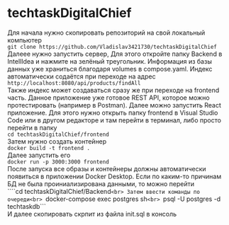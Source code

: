 # techtaskDigitalChief
Для начала нужно скопировать репозиторий на свой локальный компьютер<br>
```git clone https://github.com/Vladislav3421730/techtaskDigitalChief```<br>
Далеее нужно запустить сервер, Для этого откройте папку Backend в IntellIdea и нажмите на зелёный треугольник.
Информация из базы данных уже храниться благодаря volumes в compose.yaml.
Индекс автоматически содаётся при переходе на адрес<br>
```http://localhost:8080/api/products/findAll```<br>
Также индекс может создаваться сразу же при переходе на frontend часть.
Данное приложение уже готовое REST API, которое можно протестировать (например в Postman).
Далее можно запустить React приложение.
Для этого нужно открыть папку frontend в Visual Studio Code или в другом редакторе и там перейти в терминал,
либо просто перейти в папку<br>
```cd techtaskDigitalChief/frontend```<br>
Затем нужно создать контейнер<br>
```docker build -t frontend .```<br>
Далее запустить его<br>
```docker run -p 3000:3000 frontend```<br>
После запуска все образы и контейнеры должны автоматически появиться в приложении Docker Desktop.
Если по каким-то причинам БД не была проиниализирована данными, то можно перейти <br>
````cd techtaskDigitalChief/Backend```<br>
Затем ввести команды по очереди<br>
```docker-compose exec postgres sh```<br>
```psql -U postgres -d techtaskdb```<br>
И далее скопировать скрпит из файла init.sql в консоль
